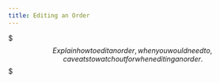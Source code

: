 ```yaml
---
title: Editing an Order
---
```


$$$
Explain how to edit an order, when you would need to, caveats to watch out for when editing an order.
$$$
